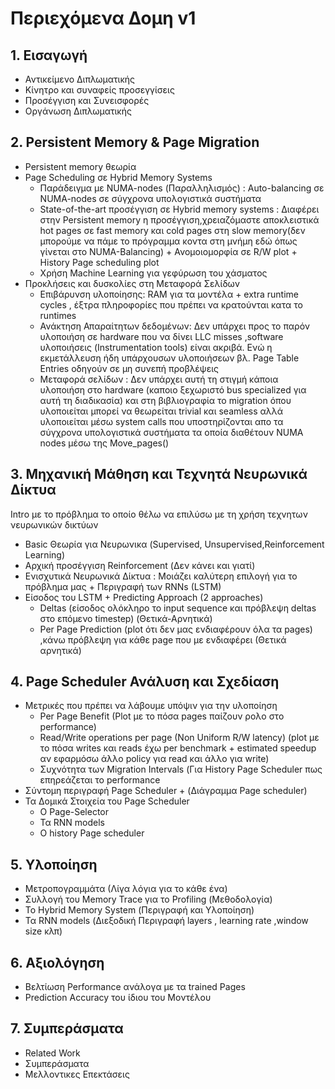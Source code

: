 # Περιεχόμενα Δομη v1
## 1. Εισαγωγή
* Αντικείμενο Διπλωματικής
* Κίνητρο και συναφείς προσεγγίσεις
* Προσέγγιση και Συνεισφορές
* Οργάνωση Διπλωματικής

## 2. Persistent Memory & Page Migration
* Persistent memory θεωρία
* Page Scheduling σε Hybrid Memory Systems
  * Παράδειγμα με NUMA-nodes (Παραλληλισμός) : Auto-balancing σε NUMA-nodes σε σύγχρονα υπολογιστικά συστήματα  
  * State-of-the-art προσέγγιση σε Hybrid memory systems : Διαφέρει στην Persistent memory η προσέγγιση,χρειαζόμαστε αποκλειστικά hot pages σε fast memory και cold pages στη slow memory(δεν μπορούμε να πάμε το πρόγραμμα κοντα στη μνήμη εδώ όπως γίνεται στο NUMA-Balancing) + Ανομοιομορφία σε R/W plot + History Page scheduling plot
  * Χρήση Machine Learning για γεφύρωση του χάσματος
* Προκλήσεις και δυσκολίες στη Μεταφορά Σελίδων
  * Επιβάρυνση υλοποίησης: RAM για τα μοντέλα + extra runtime cycles , έξτρα πληροφορίες που πρέπει να κρατούνται κατα το runtimes
  * Ανάκτηση Απαραίτητων δεδομένων:
Δεν υπάρχει προς το παρόν υλοποιήση σε hardware που να δίνει LLC misses ,software υλοποιήσεις (Instrumentation tools) είναι ακριβά. Ενώ η εκμετάλλευση ήδη υπάρχουσων υλοποιήσεων βλ. Page Table Entries οδηγούν σε μη συνεπή προβλέψεις
  * Μεταφορά σελίδων : Δεν υπάρχει αυτή τη στιγμή κάποια υλοποιήση στο hardware (καποιο ξεχωριστό bus specialized για αυτή τη διαδικασία) και στη βιβλιογραφία το migration όπου υλοποιείται μπορεί να θεωρείται trivial και seamless αλλά υλοποιείται μέσω system calls που υποστηρίζονται απο τα σύγχρονα υπολογιστικά συστήματα τα οποία διαθέτουν NUMA nodes μέσω της Move_pages()

## 3. Μηχανική Μάθηση και Τεχνητά Νευρωνικά Δίκτυα
Intro με το πρόβλημα το οποίο θέλω να επιλύσω με τη χρήση τεχνητων νευρωνικών δικτύων
* Basic Θεωρία για Νευρωνικα (Supervised, Unsupervised,Reinforcement Learning)
* Αρχική προσέγγιση Reinforcement (Δεν κάνει και γιατί)
* Ενισχυτικά Νευρωνικά Δίκτυα : Μοιάζει καλύτερη επιλογή για το πρόβλημα μας + Περιγραφή των RNNs (LSTM)
* Είσοδος του LSTM + Predicting Approach (2 approaches)
  * Deltas (είσοδος ολόκληρο το input sequence και πρόβλεψη deltas στο επόμενο timestep) (Θετικά-Αρνητικά)
  * Per Page Prediction (plot ότι δεν μας ενδιαφέρουν όλα τα pages) ,κάνω πρόβλεψη για κάθε page που με ενδιαφέρει (Θετικά αρνητικά)

## 4. Page Scheduler Ανάλυση και Σχεδίαση
* Μετρικές που πρέπει να λάβουμε υπόψιν για την υλοποίηση
  * Per Page Benefit (Plot με το πόσα pages παίζουν ρολο στο performance)
  * Read/Write operations per page (Non Uniform R/W latency) (plot με το πόσα writes και reads έχω per benchmark + estimated speedup αν εφαρμόσω άλλο policy για read και άλλο για write)
  * Συχνότητα των Migration Intervals (Για History Page Scheduler πως επηρεάζεται το performance
* Σύντομη περιγραφή Page Scheduler + (Διάγραμμα Page scheduler)
* Τα Δομικά Στοιχεία του Page Scheduler
  * Ο Page-Selector
  * Τα RNN models
  * Ο history Page scheduler

## 5. Υλοποίηση
* Μετροπογραμμάτα (Λίγα λόγια για το κάθε ένα)
* Συλλογή του Memory Trace για το Profiling (Μεθοδολογία)
* Το Hybrid Memory System (Περιγραφή και Υλοποίηση)
* Τα RNN models (Διεξοδική Περιγραφή layers , learning rate ,window size κλπ)

## 6. Αξιολόγηση
* Βελτίωση Performance ανάλογα με τα trained Pages
* Prediction Accuracy του ίδιου του Μοντέλου

## 7. Συμπεράσματα 
* Related Work
* Συμπεράσματα
* Μελλοντικες Επεκτάσεις
